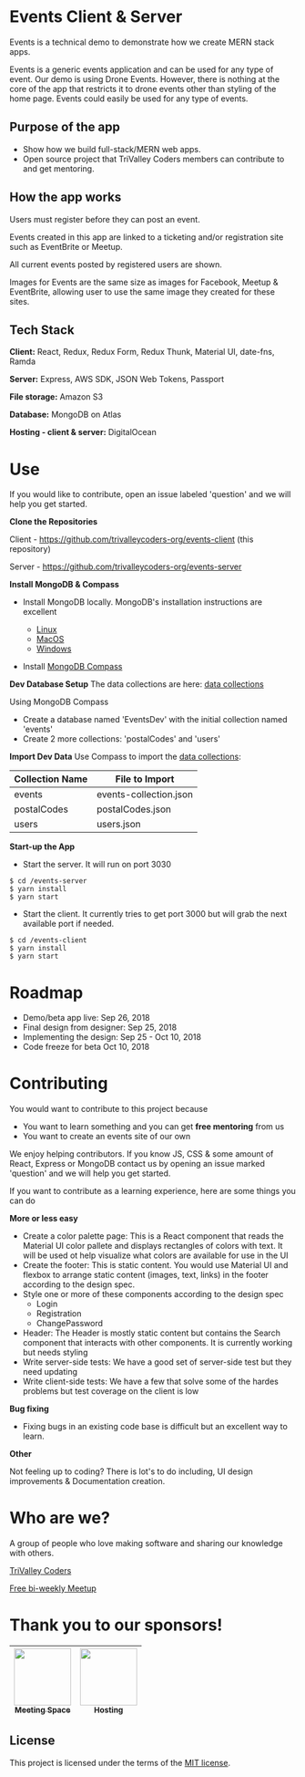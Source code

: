 # Events Client & Server

Events is a technical demo to demonstrate how we create MERN stack apps.

Events is a generic events application and can be used for any type of event. Our demo is using Drone Events. However, there is nothing at the core of the app that restricts it to drone events other than styling of the home page. Events could easily be used for any type of events.

## Purpose of the app
- Show how we build full-stack/MERN web apps.
- Open source project that TriValley Coders members can contribute to and get mentoring.

## How the app works

Users must register before they can post an event.

Events created in this app are linked to a ticketing and/or registration site such as EventBrite or Meetup.

All current events posted by registered users are shown.

Images for Events are the same size as images for Facebook, Meetup & EventBrite, allowing user to use the same image they created for these sites.

## Tech Stack
**Client:** React, Redux, Redux Form, Redux Thunk, Material UI, date-fns, Ramda

**Server:** Express, AWS SDK, JSON Web Tokens, Passport

**File storage:** Amazon S3

**Database:** MongoDB on Atlas

**Hosting - client & server:** DigitalOcean


# Use

If you would like to contribute, open an issue labeled 'question' and we will help you get started.

**Clone the Repositories**

Client - https://github.com/trivalleycoders-org/events-client (this repository)

Server - https://github.com/trivalleycoders-org/events-server

**Install MongoDB & Compass**
- Install MongoDB locally. MongoDB's installation instructions are excellent
  - [Linux](https://docs.mongodb.com/manual/administration/install-enterprise-linux/)
  - [MacOS](https://docs.mongodb.com/manual/tutorial/install-mongodb-enterprise-on-os-x/)  
  - [Windows](https://docs.mongodb.com/manual/tutorial/install-mongodb-enterprise-on-windows/)

- Install [MongoDB Compass](https://docs.mongodb.com/compass/master/install/)

**Dev Database Setup**
The data collections are here: [data collections](https://github.com/trivalleycoders-org/event-doc-and-admin/tree/master/data-collections)

Using MongoDB Compass
- Create a database named 'EventsDev' with the initial collection named 'events'
- Create 2 more collections: 'postalCodes' and 'users'

**Import Dev Data**
Use Compass to import the [data collections](https://github.com/trivalleycoders-org/event-doc-and-admin/tree/master/data-collections):

|Collection Name|File to Import        
|---------------|----------------------
|events         |events-collection.json
|postalCodes    |postalCodes.json      
|users          |users.json            

**Start-up the App**

- Start the server. It will run on port 3030

```
$ cd /events-server
$ yarn install
$ yarn start
```

- Start the client. It currently tries to get port 3000 but will grab the next available port if needed.

```
$ cd /events-client
$ yarn install
$ yarn start
```

# Roadmap

- Demo/beta app live: Sep 26, 2018
- Final design from designer: Sep 25, 2018
- Implementing the design: Sep 25 - Oct 10, 2018
- Code freeze for beta Oct 10, 2018


# Contributing

You would want to contribute to this project because
- You want to learn something and you can get __free mentoring__ from us
- You want to create an events site of our own

We enjoy helping contributors. If you know JS, CSS & some amount of React, Express or MongoDB contact us by opening an issue marked 'question' and we will help you get started.

If you want to contribute as a learning experience, here are some things you can do


**More or less easy**
- Create a color palette page: This is a React component that reads the Material UI color pallete and displays rectangles of colors with text. It will be used ot help visualize what colors are available for use in the UI
- Create the footer: This is static content. You would use Material UI and flexbox to arrange static content (images, text, links) in the footer according to the design spec.
- Style one or more of these components according to the design spec
  - Login
  - Registration
  - ChangePassword
- Header: The Header is mostly static content but contains the Search component that interacts with other components. It is currently working but needs styling
- Write server-side tests: We have a good set of server-side test but they need updating
- Write client-side tests: We have a few that solve some of the hardes problems but test coverage on the client is low

**Bug fixing**
- Fixing bugs in an existing code base is difficult but an excellent way to learn.

**Other**

Not feeling up to coding? There is lot's to do including, UI design improvements & Documentation creation.



# Who are we?

A group of people who love making software and sharing our knowledge with others.

[TriValley Coders](http://trivalleycoders.org)

[Free bi-weekly Meetup](https://www.meetup.com/trivalleycoders/)

# Thank you to our sponsors!

|[<img src="https://s3-us-west-2.amazonaws.com/trivalleycoders-images/briia-logo.png" width="100px;"/><br/><sub><b>Meeting Space</b></sub>](https://briia.io)<br/>|[<img src="https://s3-us-west-2.amazonaws.com/trivalleycoders-images/DO_Logo_Vertical_Blue.png" width="100px;"/><br/><sub><b>Hosting</b></sub>](https://www.digitalocean.com/)<br/>
| :---: | :---: |

## License
This project is licensed under the terms of the
[MIT license](/LICENSE).





